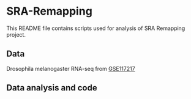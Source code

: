 # SRA-Remapping


This README file contains scripts used for analysis of SRA Remapping project.

## Data
Drosophila melanogaster RNA-seq from [GSE117217](https://www.ncbi.nlm.nih.gov/geo/query/acc.cgi?acc=GSE117217)

## Data analysis and code

